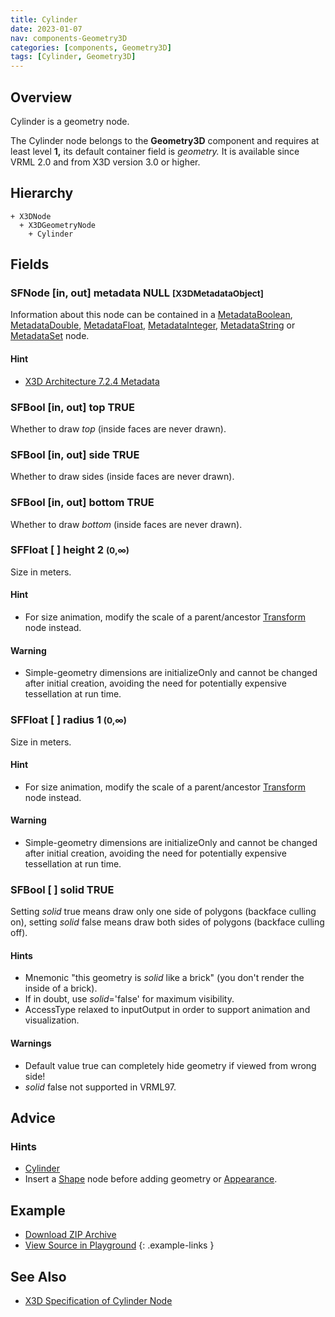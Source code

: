 ```yaml
---
title: Cylinder
date: 2023-01-07
nav: components-Geometry3D
categories: [components, Geometry3D]
tags: [Cylinder, Geometry3D]
---
```

<style>
.post h3 {
  word-spacing: 0.2em;
}
</style>

## Overview

Cylinder is a geometry node.

The Cylinder node belongs to the **Geometry3D** component and requires at least level **1,** its default container field is *geometry.* It is available since VRML 2.0 and from X3D version 3.0 or higher.

## Hierarchy

```
+ X3DNode
  + X3DGeometryNode
    + Cylinder
```

## Fields

### SFNode [in, out] **metadata** NULL <small>[X3DMetadataObject]</small>

Information about this node can be contained in a [MetadataBoolean](/x_ite/components/core/metadataboolean/), [MetadataDouble](/x_ite/components/core/metadatadouble/), [MetadataFloat](/x_ite/components/core/metadatafloat/), [MetadataInteger](/x_ite/components/core/metadatainteger/), [MetadataString](/x_ite/components/core/metadatastring/) or [MetadataSet](/x_ite/components/core/metadataset/) node.

#### Hint

- [X3D Architecture 7.2.4 Metadata](https://www.web3d.org/specifications/X3Dv4/ISO-IEC19775-1v4-IS/Part01/components/core.html#Metadata)

### SFBool [in, out] **top** TRUE

Whether to draw *top* (inside faces are never drawn).

### SFBool [in, out] **side** TRUE

Whether to draw sides (inside faces are never drawn).

### SFBool [in, out] **bottom** TRUE

Whether to draw *bottom* (inside faces are never drawn).

### SFFloat [ ] **height** 2 <small>(0,∞)</small>

Size in meters.

#### Hint

- For size animation, modify the scale of a parent/ancestor [Transform](/x_ite/components/grouping/transform/) node instead.

#### Warning

- Simple-geometry dimensions are initializeOnly and cannot be changed after initial creation, avoiding the need for potentially expensive tessellation at run time.

### SFFloat [ ] **radius** 1 <small>(0,∞)</small>

Size in meters.

#### Hint

- For size animation, modify the scale of a parent/ancestor [Transform](/x_ite/components/grouping/transform/) node instead.

#### Warning

- Simple-geometry dimensions are initializeOnly and cannot be changed after initial creation, avoiding the need for potentially expensive tessellation at run time.

### SFBool [ ] **solid** TRUE

Setting *solid* true means draw only one side of polygons (backface culling on), setting *solid* false means draw both sides of polygons (backface culling off).

#### Hints

- Mnemonic "this geometry is *solid* like a brick" (you don't render the inside of a brick).
- If in doubt, use *solid*='false' for maximum visibility.
- AccessType relaxed to inputOutput in order to support animation and visualization.

#### Warnings

- Default value true can completely hide geometry if viewed from wrong side!
- *solid* false not supported in VRML97.

## Advice

### Hints

- [Cylinder](https://en.wikipedia.org/wiki/Cylinder)
- Insert a [Shape](/x_ite/components/shape/shape/) node before adding geometry or [Appearance](/x_ite/components/shape/appearance/).

## Example

<x3d-canvas class="br" src="https://create3000.github.io/media/examples/Geometry3D/Cylinder/Cylinder.x3d" update="auto"></x3d-canvas>

- [Download ZIP Archive](https://create3000.github.io/media/examples/Geometry3D/Cylinder/Cylinder.zip)
- [View Source in Playground](/x_ite/playground/?url=https://create3000.github.io/media/examples/Geometry3D/Cylinder/Cylinder.x3d)
{: .example-links }

## See Also

- [X3D Specification of Cylinder Node](https://www.web3d.org/documents/specifications/19775-1/V4.0/Part01/components/geometry3D.html#Cylinder)
